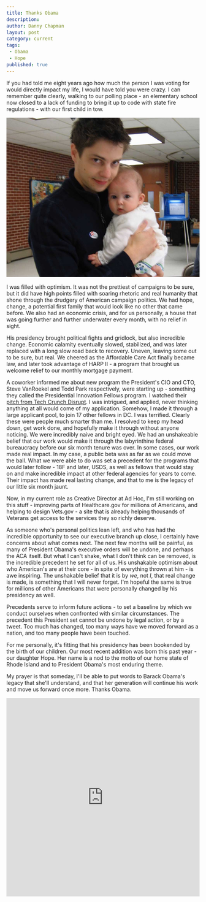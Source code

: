 ```yaml
---
title: Thanks Obama
description:
author: Danny Chapman
layout: post
category: current
tags:
 - Obama
 - Hope
published: true
---
```


If you had told me eight years ago how much the person I was voting for would directly impact my life, I would have told you were crazy. I can remember quite clearly, walking to our polling place - an elementary school now closed to a lack of funding to bring it up to code with state fire regulations - with our first child in tow.

![Me, and our daughter Haly at our polling place](/images/haly.jpg)

I was filled with optimism. It was not the prettiest of campaigns to be sure, but it did have high points filled with soaring rhetoric and real humanity that shone through the drudgery of American campaign politics. We had hope, change, a potential first family that would look like no other that came before. We also had an economic crisis, and for us personally, a house that was going further and further underwater every month, with no relief in sight.

His presidency brought political fights and gridlock, but also incredible change. Economic calamity eventually slowed, stabilized, and was later replaced with a long slow road back to recovery. Uneven, leaving some out to be sure, but real. We cheered as the Affordable Care Act finally became law, and later took advantage of HARP II - a program that brought us welcome relief to our monthly mortgage payment.

A coworker informed me about new program the President's CIO and CTO, Steve VanRoekel and Todd Park respectively, were starting up - something they called the Presidential Innovation Fellows program. I watched their [pitch from Tech Crunch Disrupt](https://techcrunch.com/2012/05/23/the-21st-century-gold-rush-announced-at-disrupt-raw-data/). I was intrigued, and applied, never thinking anything at all would come of my application. Somehow, I made it through a large applicant pool, to join 17 other fellows in DC. I was terrified. Clearly these were people much smarter than me. I resolved to keep my head down, get work done, and hopefully make it through without anyone noticing. We were incredibly naive and bright eyed. We had an unshakeable belief that our work would make it through the labyrinthine federal bureaucracy before our six month tenure was over. In some cases, our work made real impact. In my case, a public beta was as far as we could move the ball. What we were able to do was set a precedent for the programs that would later follow - 18F and later, USDS, as well as fellows that would stay on and make incredible impact at other federal agencies for years to come. Their impact has made real lasting change, and that to me is the legacy of our little six month jaunt.

Now, in my current role as Creative Director at Ad Hoc, I'm still working on this stuff - improving parts of Healthcare.gov for millions of Americans, and helping to design Vets.gov - a site that is already helping thousands of Veterans get access to the services they so richly deserve.

As someone who's personal politics lean left, and who has had the incredible opportunity to see our executive branch up close, I certainly have concerns about what comes next. The next few months will be painful, as many of President Obama's executive orders will be undone, and perhaps the ACA itself. But what I can't shake, what I don't think can be removed, is the incredible precedent he set for all of us. His unshakable optimism about who American's are at their core - in spite of everything thrown at him - is awe inspiring. The unshakable belief that it is by *we*, not *I*, that real change is made, is something that I will never forget. I'm hopeful the same is true for millions of other Americans that were personally changed by his presidency as well.

Precedents serve to inform future actions - to set a baseline by which we conduct ourselves when confronted with similar circumstances. The precedent this President set cannot be undone by legal action, or by a tweet. Too much has changed, too many ways have we moved forward as a nation, and too many people have been touched.

For me personally, it's fitting that his presidency has been bookended by the birth of our children. Our most recent addition was born this past year - our daughter Hope. Her name is a nod to the motto of our home state of Rhode Island and to President Obama's most enduring theme.

My prayer is that someday, I'll be able to put words to Barack Obama's legacy that she'll understand, and that her generation will continue his work and move us forward once more. Thanks Obama.

<iframe style="width: 100%; min-height: 518px;" src="https://www.youtube.com/embed/HRjRHCoVgq8" frameborder="0" allowfullscreen></iframe>

